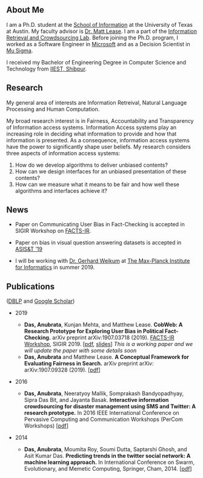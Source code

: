 ## About Me

I am a Ph.D. student at the [School of Information](https://www.ischool.utexas.edu/) at the University of Texas at Austin. My faculty advisor is [Dr. Matt Lease](https://www.ischool.utexas.edu/~ml/). I am a part of the [Information Retrieval and Crowdsourcing Lab](http://ir.ischool.utexas.edu/). Before joining the Ph.D. program, I worked as a Software Engineer in [Microsoft](https://www.microsoft.com/en-in/msidc/default.aspx) and as a Decision Scientist in [Mu Sigma](https://www.mu-sigma.com/). 

I received my Bachelor of Engineering Degree in Computer Science and Technology from [IIEST, Shibpur](http://www.iiests.ac.in/index.php).

## Research

My general area of interests are Information Retreival, Natural Language Processing and Human Computation. 

My broad research interest is in Fairness, Accountability and Transparency of Information access systems. Information Access systems play an increasing role in deciding what information to provide and how that information is presented. As a consequence, information access systems have the power to significantly shape user beliefs. My research considers three aspects of information access systems:

1. How do we develop algorithms to deliver unbiased contents?
2. How can we design interfaces for an unbiased presentation of these contents?
3. How can we measure what it means to be fair and how well these algorithms and interfaces achieve it?


## News

* Paper on Communicating User Bias in Fact-Checking is accepted in SIGIR Workshop on [FACTS-IR](https://fate-events.github.io/facts-ir/).

* Paper on bias in visual question answering datasets is accepted in [ASIS&T '19](https://www.asist.org/am19/)

* I will be working with [Dr. Gerhard Weikum](https://people.mpi-inf.mpg.de/~weikum/) at [The Max-Planck Institute for Informatics](https://www.mpi-inf.mpg.de/home/) in summer 2019. 

## Publications

([DBLP](https://dblp.uni-trier.de/pers/hd/d/Das:Anubrata) and [Google Scholar](https://scholar.google.com/citations?hl=en&user=zVcu-J4AAAAJ))
* 2019 
  * **Das, Anubrata**, Kunjan Mehta, and Matthew Lease. **CobWeb: A Research Prototype for Exploring User Bias in Political Fact-Checking.** arXiv preprint arXiv:1907.03718 (2019). [FACTS-IR Workshop](https://fate-events.github.io/facts-ir/), SIGIR 2019. [[pdf](https://arxiv.org/pdf/1907.03718.pdf), [slides](https://docs.google.com/presentation/d/17Px--Lp50Os95QVfuH6auGzdaZReM-CWjuGnDJVQDG8/edit?usp=sharing)] *This is a working paper and we will update the paper with some details soon*
  * **Das, Anubrata** and Matthew Lease. **A Conceptual Framework for Evaluating Fairness in Search.** arXiv preprint arXiv:	arXiv:1907.09328 (2019). [[pdf](https://arxiv.org/pdf/1907.09328.pdf)]


* 2016
  * **Das, Anubrata**, Neeratyoy Mallik, Somprakash Bandyopadhyay, Sipra Das Bit, and Jayanta Basak. **Interactive information crowdsourcing for disaster management using SMS and Twitter: A research prototype.** In 2016 IEEE International Conference on Pervasive Computing and Communication Workshops (PerCom Workshops) [[pdf](https://www.iimcal.ac.in/sites/all/files/pdfs/6-casper-iimc.pdf)]
  
* 2014
  * **Das, Anubrata**, Moumita Roy, Soumi Dutta, Saptarshi Ghosh, and Asit Kumar Das. **Predicting trends in the twitter social network: A machine learning approach.** In International Conference on Swarm, Evolutionary, and Memetic Computing, Springer, Cham, 2014. [[pdf](https://www.researchgate.net/profile/Soumi_Dutta/publication/294482813_Predicting_Trends_in_the_Twitter_Social_Network_A_Machine_Learning_Approach/links/5b14c6bc0f7e9b498108eebe/Predicting-Trends-in-the-Twitter-Social-Network-A-Machine-Learning-Approach.pdf)]
